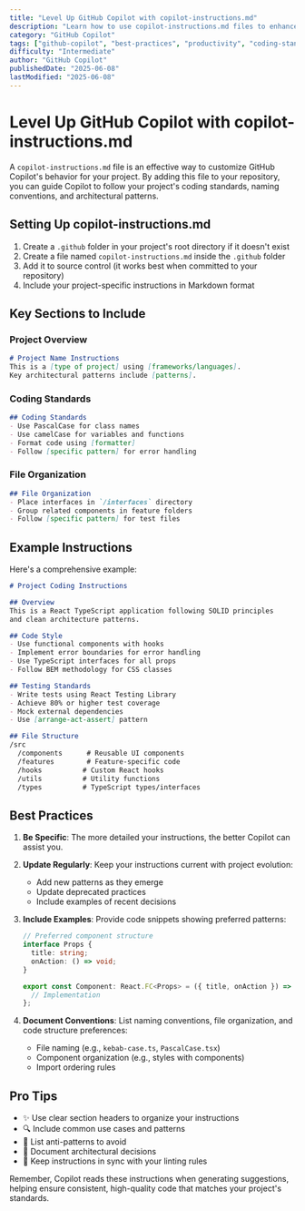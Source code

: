 ```yaml
---
title: "Level Up GitHub Copilot with copilot-instructions.md"
description: "Learn how to use copilot-instructions.md files to enhance GitHub Copilot's code suggestions and align them with your project's standards"
category: "GitHub Copilot"
tags: ["github-copilot", "best-practices", "productivity", "coding-standards"]
difficulty: "Intermediate"
author: "GitHub Copilot"
publishedDate: "2025-06-08"
lastModified: "2025-06-08"
---
```


# Level Up GitHub Copilot with copilot-instructions.md

A `copilot-instructions.md` file is an effective way to customize GitHub Copilot's behavior for your project. By adding this file to your repository, you can guide Copilot to follow your project's coding standards, naming conventions, and architectural patterns.

## Setting Up copilot-instructions.md

1. Create a `.github` folder in your project's root directory if it doesn't exist
2. Create a file named `copilot-instructions.md` inside the `.github` folder
3. Add it to source control (it works best when committed to your repository)
4. Include your project-specific instructions in Markdown format

## Key Sections to Include

### Project Overview
```markdown
# Project Name Instructions
This is a [type of project] using [frameworks/languages].
Key architectural patterns include [patterns].
```

### Coding Standards
```markdown
## Coding Standards
- Use PascalCase for class names
- Use camelCase for variables and functions
- Format code using [formatter]
- Follow [specific pattern] for error handling
```

### File Organization
```markdown
## File Organization
- Place interfaces in `/interfaces` directory
- Group related components in feature folders
- Follow [specific pattern] for test files
```

## Example Instructions

Here's a comprehensive example:

```markdown
# Project Coding Instructions

## Overview
This is a React TypeScript application following SOLID principles
and clean architecture patterns.

## Code Style
- Use functional components with hooks
- Implement error boundaries for error handling
- Use TypeScript interfaces for all props
- Follow BEM methodology for CSS classes

## Testing Standards
- Write tests using React Testing Library
- Achieve 80% or higher test coverage
- Mock external dependencies
- Use [arrange-act-assert] pattern

## File Structure
/src
  /components      # Reusable UI components
  /features        # Feature-specific code
  /hooks          # Custom React hooks
  /utils          # Utility functions
  /types          # TypeScript types/interfaces
```

## Best Practices

1. **Be Specific**: The more detailed your instructions, the better Copilot can assist you.

2. **Update Regularly**: Keep your instructions current with project evolution:
   - Add new patterns as they emerge
   - Update deprecated practices
   - Include examples of recent decisions

3. **Include Examples**: Provide code snippets showing preferred patterns:
   ```typescript
   // Preferred component structure
   interface Props {
     title: string;
     onAction: () => void;
   }

   export const Component: React.FC<Props> = ({ title, onAction }) => {
     // Implementation
   };
   ```

4. **Document Conventions**: List naming conventions, file organization, and code structure preferences:
   - File naming (e.g., `kebab-case.ts`, `PascalCase.tsx`)
   - Component organization (e.g., styles with components)
   - Import ordering rules

## Pro Tips

- ✨ Use clear section headers to organize your instructions
- 🔍 Include common use cases and patterns
- 🚫 List anti-patterns to avoid
- 📝 Document architectural decisions
- 🔄 Keep instructions in sync with your linting rules

Remember, Copilot reads these instructions when generating suggestions, helping ensure consistent, high-quality code that matches your project's standards.

